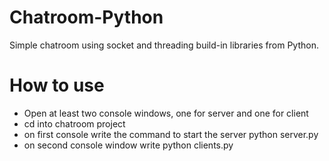 # Chatroom-Python

Simple chatroom using socket and threading build-in libraries from Python.

# How to use

* Open at least two console windows, one for server and one for client
* cd into chatroom project
* on first console write the command to start the server
  python server.py
* on second console window write 
  python clients.py
